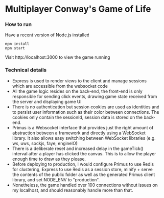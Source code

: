 # Multiplayer Conway's Game of Life

### How to run

Have a recent version of Node.js installed

```
npm install
npm start
```

Visit http://localhost:3000 to view the game running

### Technical details

* Express is used to render views to the client and manage sessions which are accessible from the websocket code
* All the game logic resides on the back-end, the front-end is only responsible for sending click events, drawing game state received from the server and displaying game UI
* There is no authentication but session cookies are used as identities and to persist user information such as their color between connections. The cookies only contain the sessionId, session data is stored on the back-end.
* Primus is a Websocket interface that provides just the right amount of abstraction between a framework and directly using a WebSocket library. It also allows easy switching between WebSocket libraries (e.g. ws, uws, sockjs, faye, engineIO)
* There is a deliberate reset and increased delay in the gameTick() interval after a player has clicked the canvas. This is to allow the player enough time to draw as they please.
* Before deploying to production, I would configure Primus to use Redis for clustering, Express to use Redis as a session store, minify + serve the contents of the public folder as well as the generated Primus client library, and set NODE_ENV to "production".
* Nonetheless, the game handled over 100 connections without issues on my localhost, and should reasonably handle more than that.
